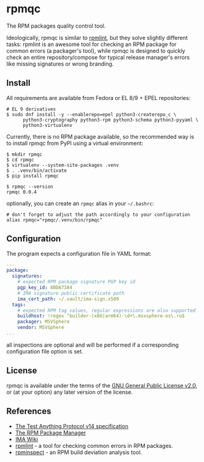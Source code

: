 # rpmqc

The RPM packages quality control tool.

Ideologically, rpmqc is similar to [rpmlint](https://github.com/rpm-software-management/rpmlint),
but they solve slightly different tasks: rpmlint is an awesome tool for checking
an RPM package for common errors (a packager's tool), while rpmqc is designed
to quickly check an entire repository/compose for typical release manager's
errors like missing signatures or wrong branding.


## Install

All requirements are available from Fedora or EL 8/9 + EPEL repositories:

```
# EL 9 derivatives
$ sudo dnf install -y --enablerepo=epel python3-createrepo_c \
      python3-cryptography python3-rpm python3-schema python3-pyyaml \
      python3-virtualenv
```

Currently, there is no RPM package available, so the recommended way is to
install rpmqc from PyPI using a virtual environment:

```shell
$ mkdir rpmqc
$ cd rpmqc
$ virtualenv --system-site-packages .venv
$ . .venv/bin/activate
$ pip install rpmqc

$ rpmqc --version
rpmqc 0.0.4
```

optionally, you can create an `rpmqc` alias in your `~/.bashrc`:

```shell
# don't forget to adjust the path accordingly to your configuration
alias rpmqc="rpmqc/.venv/bin/rpmqc"
```


## Configuration

The program expects a configuration file in YAML format:

```yaml
---
package:
  signatures:
    # expected RPM package signature PGP key id
    pgp_key_id: 8BDA73A4
    # IMA signature public certificate path
    ima_cert_path: ~/.vault/ima-sign.x509
  tags:
    # expected RPM tag values, regular expressions are also supported
    buildhost: !regex ^builder-(x86|arm64)-\d+\.msvsphere-os\.ru$
    packager: MSVSphere
    vendor: MSVSphere
...
```

all inspections are optional and will be performed if a corresponding
configuration file option is set.


## License

rpmqc is available under the terms of the
[GNU General Public License v2.0](LICENSE), or (at your option) any later
version of the license.


## References

* [The Test Anything Protocol v14 specification](https://testanything.org/tap-version-14-specification.html)
* [The RPM Package Manager](https://github.com/rpm-software-management/rpm)
* [IMA Wiki](https://sourceforge.net/p/linux-ima/wiki/Home/)
* [rpmlint](https://github.com/rpm-software-management/rpmlint) - 
  a tool for checking common errors in RPM packages.
* [rpminspect](https://github.com/rpminspect/rpminspect) - 
  an RPM build deviation analysis tool.
